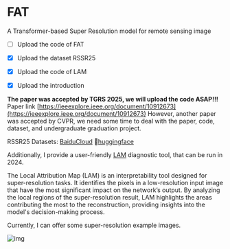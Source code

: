 # FAT
A Transformer-based Super Resolution model for remote sensing image

- [ ] Upload the code of FAT
- [x] Upload the dataset RSSR25
- [x] Upload the code of LAM
- [x] Upload the introduction


**The paper was accepted by TGRS 2025, we will upload the code ASAP!!!**
Paper link [https://ieeexplore.ieee.org/document/10912673](https://ieeexplore.ieee.org/document/10912673)
However, another paper was accepted by CVPR, we need some time to deal with the paper, code, dataset, and undergraduate graduation project. 

RSSR25 Datasets: [BaiduCloud](https://pan.baidu.com/s/1Ywy6W6eVLsJ7nVVoKf6HaQ?pwd=4321) 🤗[huggingface](https://huggingface.co/datasets/fengyanzi/RSSR25/tree/main)
 
Additionally, I provide a user-friendly [LAM](https://github.com/fengyanzi/Local-Attribution-Map-for-Super-Resolution) diagnostic tool, that can be run in 2024.

The Local Attribution Map (LAM) is an interpretability tool designed for super-resolution tasks. It identifies the pixels in a low-resolution input image that have the most significant impact on the network’s output. By analyzing the local regions of the super-resolution result, LAM highlights the areas contributing the most to the reconstruction, providing insights into the model's decision-making process.

Currently, I can offer some super-resolution example images.

![img](./docx/test.png)
